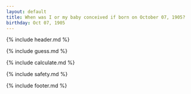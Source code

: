 ```yaml
---
layout: default
title: When was I or my baby conceived if born on October 07, 1905?
birthday: Oct 07, 1905
---
```


{% include header.md %}

{% include guess.md %}

{% include calculate.md %}

{% include safety.md %}

{% include footer.md %}



